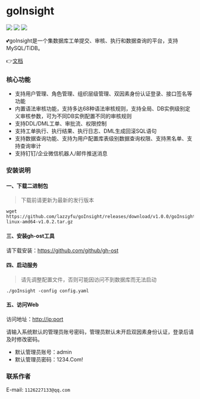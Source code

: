 # goInsight

![](https://img.shields.io/static/v1?label=Go&message=1.20&color=green&?style=flat-square)
![](https://img.shields.io/static/v1?label=Vue&message=AntDesignVue&color=green&?style=flat-square)
![](https://img.shields.io/static/v1?label=License&message=MIT&color=green&?style=flat-square)

:two_hearts:goInsight是一个集数据库工单提交、审核、执行和数据查询的平台，支持MySQL/TiDB。


:point_right:[文档](https://github.com/lazzyfu/goInsight/wiki)

### 核心功能

- 支持用户管理、角色管理、组织层级管理、双因素身份认证登录、接口签名等功能
- 内置语法审核功能，支持多达68种语法审核规则，支持全局、DB实例级别定义审核参数，可为不同DB实例配置不同的审核规则
- 支持DDL/DML工单、审批流、权限控制
- 支持工单执行、执行结果、执行日志、DML生成回滚SQL语句
- 支持数据查询功能、支持为用户配置库表级别数据查询权限、支持黑名单、支持查询审计
- 支持钉钉/企业微信机器人/邮件推送消息

### 安装说明

#### 一、下载二进制包

> 下载前请更新为最新的发行版本

```
wget https://github.com/lazzyfu/goInsight/releases/download/v1.0.0/goInsight-linux-amd64-v1.0.2.tar.gz
```


#### 三、安装gh-ost工具

请下载安装：<https://github.com/github/gh-ost>

#### 四、启动服务

> 请先调整配置文件，否则可能因访问不到数据库而无法启动

```
./goInsight -config config.yaml
```

#### 五、访问Web

访问地址：<http://ip:port>

请输入系统默认的管理员账号密码，管理员默认未开启双因素身份认证，登录后请及时修改密码。

- 默认管理员账号：admin
- 默认管理员密码：1234.Com!


### 联系作者

E-mail: `1126227133@qq.com`
